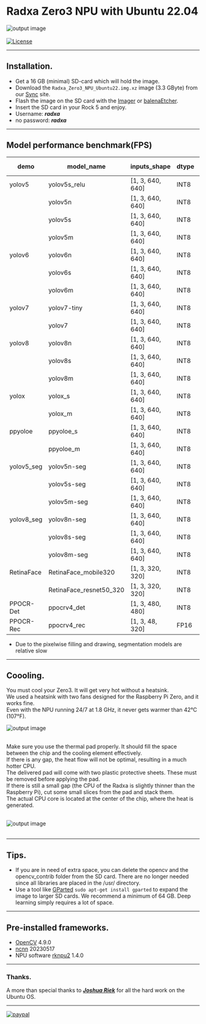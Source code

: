# Radxa Zero3 NPU with Ubuntu 22.04
![output image]( https://qengineering.eu/github/RadxaZero3_GitHub.webp)<br/><br>
[![License](https://img.shields.io/badge/License-BSD%203--Clause-blue.svg)](https://opensource.org/licenses/BSD-3-Clause)<br/>

------------

## Installation.

- Get a 16 GB (minimal) SD-card which will hold the image. 
- Download the `Radxa_Zero3_NPU_Ubuntu22.img.xz` image (3.3 GByte) from our [Sync](https://ln5.sync.com/dl/9c6592390/rsr2pb66-93y5zph6-nryj9bdt-aju7pfwf) site. 
- Flash the image on the SD card with the [Imager](https://www.raspberrypi.org/software/) or [balenaEtcher](https://www.balena.io/etcher/).
- Insert the SD card in your Rock 5 and enjoy.
- Username: ***radxa***
- no password: ***radxa***

------------

## Model performance benchmark(FPS)

| demo             | model_name                   | inputs_shape            | dtype | Radxa Zero3|
| ---------------- | ---------------------------- | ----------------------- | ----- | ------------- |
| yolov5           | yolov5s_relu                 | [1, 3, 640, 640]        | INT8  | 14.8          |
|                  | yolov5n                      | [1, 3, 640, 640]        | INT8  | 19.5          |
|                  | yolov5s                      | [1, 3, 640, 640]        | INT8  | 11.7          |
|                  | yolov5m                      | [1, 3, 640, 640]        | INT8  | 5.7           |
| yolov6           | yolov6n                      | [1, 3, 640, 640]        | INT8  | 18.0          |
|                  | yolov6s                      | [1, 3, 640, 640]        | INT8  | 8.1           |
|                  | yolov6m                      | [1, 3, 640, 640]        | INT8  | 4.5           |
| yolov7           | yolov7-tiny                  | [1, 3, 640, 640]        | INT8  | 16.1          |
|                  | yolov7                       | [1, 3, 640, 640]        | INT8  | 3.4           |
| yolov8           | yolov8n                      | [1, 3, 640, 640]        | INT8  | 18.2          |
|                  | yolov8s                      | [1, 3, 640, 640]        | INT8  | 8.9           |
|                  | yolov8m                      | [1, 3, 640, 640]        | INT8  | 4.4           |
| yolox            | yolox_s                      | [1, 3, 640, 640]        | INT8  | 10.0          |
|                  | yolox_m                      | [1, 3, 640, 640]        | INT8  | 4.8           |
| ppyoloe          | ppyoloe_s                    | [1, 3, 640, 640]        | INT8  | 9.2           |
|                  | ppyoloe_m                    | [1, 3, 640, 640]        | INT8  | 5.0           |
| yolov5_seg       | yolov5n-seg                  | [1, 3, 640, 640]        | INT8  | 1.04          |
|                  | yolov5s-seg                  | [1, 3, 640, 640]        | INT8  | 0.87          |
|                  | yolov5m-seg                  | [1, 3, 640, 640]        | INT8  | 0.71          |
| yolov8_seg       | yolov8n-seg                  | [1, 3, 640, 640]        | INT8  | 0.91          |
|                  | yolov8s-seg                  | [1, 3, 640, 640]        | INT8  | 0.87          |
|                  | yolov8m-seg                  | [1, 3, 640, 640]        | INT8  | 0.7           |
| RetinaFace       | RetinaFace_mobile320         | [1, 3, 320, 320]        | INT8  | 88.5          |
|                  | RetinaFace_resnet50_320      | [1, 3, 320, 320]        | INT8  | 11.8          |
| PPOCR-Det        | ppocrv4_det                  | [1, 3, 480, 480]        | INT8  | 15.1          |
| PPOCR-Rec        | ppocrv4_rec                  | [1, 3, 48, 320]         | FP16  | 17.3          |

* Due to the pixelwise filling and drawing, segmentation models are relative slow

------------

## Coooling.

You must cool your Zero3. It will get very hot without a heatsink.<br>
We used a heatsink with two fans designed for the Raspberry Pi Zero, and it works fine.<br>
Even with the NPU running 24/7 at 1.8 GHz, it never gets warmer than 42°C (107°F).<br>


![output image]( https://qengineering.eu/github/RadxaZero3_Fan3.webp)<br/><br/>

Make sure you use the thermal pad properly. It should fill the space between the chip and the cooling element effectively.<br>
If there is any gap, the heat flow will not be optimal, resulting in a much hotter CPU.<br>
The delivered pad will come with two plastic protective sheets. These must be removed before applying the pad.<br>
If there is still a small gap (the CPU of the Radxa is slightly thinner than the Raspberry Pi), cut some small slices from the pad and stack them.<br>
The actual CPU core is located at the center of the chip, where the heat is generated.<br><br>

![output image]( https://qengineering.eu/github/RadxaZero3_FanPad.webp)<br/><br/>

------------

## Tips.

* If you are in need of extra space, you can delete the opencv and the opencv_contrib folder from the SD card. There are no longer needed since all libraries are placed in the /usr/ directory.
* Use a tool like [GParted](https://gparted.org/) `sudo apt-get install gparted` to expand the image to larger SD cards. We recommend a minimum of 64 GB. Deep learning simply requires a lot of space.<br/>


------------

## Pre-installed frameworks.

- [OpenCV](https://qengineering.eu/deep-learning-with-opencv-on-raspberry-pi-4.html) 4.9.0
- [ncnn](https://qengineering.eu/install-ncnn-on-raspberry-pi-4.html) 20230517
- NPU software [rknpu2](https://github.com/rockchip-linux/rknpu2) 1.4.0

------------

### Thanks.
A more than special thanks to [***Joshua Riek***](https://github.com/Joshua-Riek) for all the hard work on the Ubuntu OS.

------------

[![paypal](https://qengineering.eu/images/TipJarSmall4.png)](https://www.paypal.com/cgi-bin/webscr?cmd=_s-xclick&hosted_button_id=CPZTM5BB3FCYL) 

